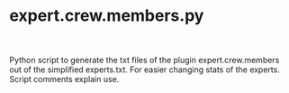 # expert.crew.members.py
<br>
<br>
Python script to generate the txt files of the plugin expert.crew.members out of the simplified experts.txt. For easier changing stats of the experts. <br>
Script comments explain use.<br>
